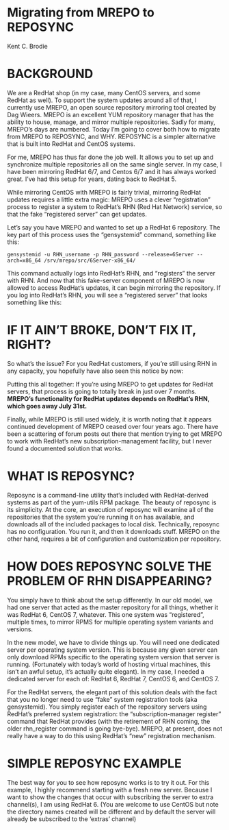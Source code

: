# Migrating from MREPO to REPOSYNC
Kent C. Brodie

# BACKGROUND
We are a RedHat shop (in my case, many CentOS servers, and some RedHat as well).   To support the system updates around all of that, I currently use MREPO, an open source repository mirroring tool created by Dag Wieers.   MREPO is an excellent  YUM repository manager that has the ability to house, manage, and mirror multiple repositories.   Sadly for many, MREPO’s days are numbered.   Today I’m going to cover both how to migrate from MREPO to REPOSYNC, and WHY.  REPOSYNC is a simpler alternative that is built into RedHat and CentOS systems.

For me,  MREPO has thus far done the job well.   It allows you to set up and synchronize multiple repositories all on the same single server.   In my case, I have been mirroring RedHat 6/7, and Centos 6/7 and it has always worked great.  I’ve had this setup for years, dating back to RedHat 5. 

While mirroring CentOS with MREPO is fairly trivial, mirroring RedHat updates requires a little extra magic:  MREPO uses a clever “registration” process to register a system to RedHat’s RHN (Red Hat Network) service, so that the fake “registered server” can get updates.

Let’s say you have MREPO and wanted to set up a RedHat 6 repository.  The key part of this process uses the “gensystemid” command, something like this:

```gensystemid -u RHN_username -p RHN_password --release=6Server --arch=x86_64 /srv/mrepo/src/6Server-x86_64/```

This command actually logs into RedHat’s RHN, and “registers” the server with RHN.  And now that this fake-server component of MREPO is now allowed to access RedHat’s updates, it can begin mirroring the repository.  If you log into RedHat’s RHN, you will see a “registered server” that looks something like this:

# IF IT AIN’T BROKE, DON’T FIX IT, RIGHT?

So what’s the issue?  For you RedHat customers, if you’re still using RHN in any capacity, you hopefully have also seen this notice by now:

Putting this all together:  If you’re using MREPO to get updates for RedHat servers, that process is going to totally break in just over 7 months.  **MREPO’s functionality for RedHat updates depends on RedHat’s RHN, which goes away July 31st.**

Finally, while MREPO is still used widely, it is worth noting that it appears continued development of MREPO ceased over four years ago.    There have been a scattering of forum posts out there that mention trying to get MREPO to work with RedHat’s new subscription-management facility, but I never found a documented solution that works.

# WHAT IS REPOSYNC?

Reposync is a command-line utility that’s included with RedHat-derived systems as part of the yum-utils RPM package.   The beauty of reposync is its simplicity.  At the core, an execution of reposync will examine all of the repositories that the system you’re running it on has available, and downloads all of the included packages to local disk.  Technically, reposync has no configuration.  You run it, and then it downloads stuff.  MREPO on the other hand, requires a bit of configuration and customization per repository.

# HOW DOES REPOSYNC SOLVE THE PROBLEM OF RHN DISAPPEARING?
You simply have to think about the setup differently.   In our old model, we had one server that acted as the master repository for all things, whether it was RedHat 6, CentOS 7, whatever.  This one system was “registered”, multiple times, to mirror RPMS for multiple operating system variants and versions.

In the new model, we have to divide things up.   You will need one dedicated server per operating system version.   This is because any given server can only download RPMs specific to the operating system version that server is running.  (Fortunately with today’s world of hosting virtual machines, this isn’t an awful setup, it’s actually quite elegant).    In my case, I needed a dedicated server for each of:   RedHat 6, RedHat 7, CentOS 6, and CentOS 7.

For the RedHat servers, the elegant part of this solution deals with the fact that you no longer need to use “fake” system registration tools (aka gensystemid).  You simply register each of the repository servers using RedHat’s preferred system registration:   the “subscription-manager register” command that RedHat provides (with the retirement of RHN coming, the older rhn_register command is going bye-bye).   MREPO, at present, does not really have a way to do this using RedHat’s “new” registration mechanism.

# SIMPLE REPOSYNC EXAMPLE
The best way for you to see how reposync works is to try it out.   For this example, I highly recommend starting with a fresh new server.    Because I want to show the changes that occur with subscribing the server to extra channel(s), I am using RedHat 6.     (You are welcome to use CentOS but note the directory names created will be different and by default the server will already be subscribed to the ‘extras’ channel)

